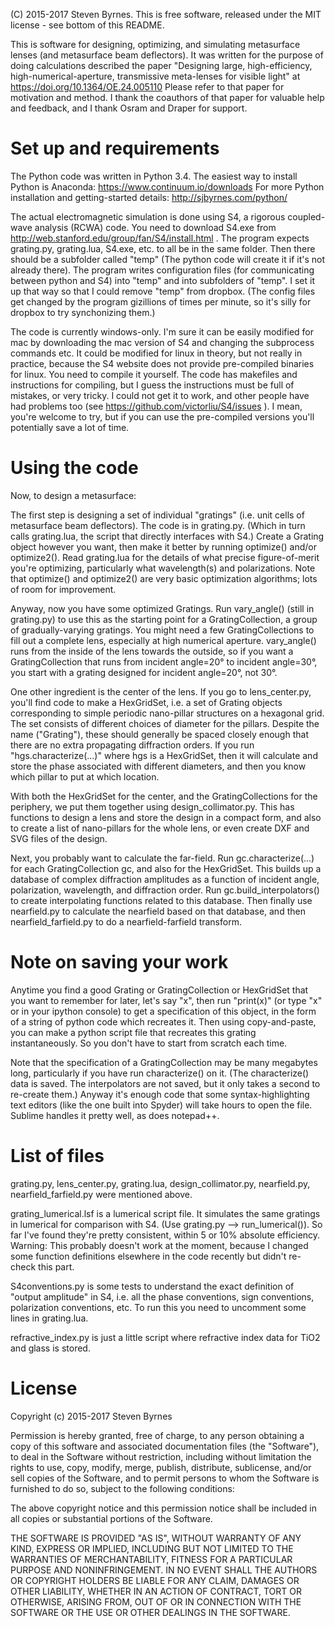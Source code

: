 (C) 2015-2017 Steven Byrnes. This is free software, released under the MIT license - see bottom of this README.

This is software for designing, optimizing, and simulating metasurface lenses (and metasurface beam deflectors). It was written for the purpose of doing calculations described the paper "Designing large, high-efficiency, high-numerical-aperture, transmissive meta-lenses for visible light" at https://doi.org/10.1364/OE.24.005110 Please refer to that paper for motivation and method. I thank the coauthors of that paper for valuable help and feedback, and I thank Osram and Draper for support.

Set up and requirements
=======================

The Python code was written in Python 3.4. The easiest way to install Python is Anaconda: https://www.continuum.io/downloads For more Python installation and getting-started details: http://sjbyrnes.com/python/

The actual electromagnetic simulation is done using S4, a rigorous coupled-wave analysis (RCWA) code. You need to download S4.exe from http://web.stanford.edu/group/fan/S4/install.html . The program expects grating.py, grating.lua, S4.exe, etc. to all be in the same folder. Then there should be a subfolder called "temp" (The python code will create it if it's not already there). The program writes configuration files (for communicating between python and S4) into "temp" and into subfolders of "temp". I set it up that way so that I could remove "temp" from dropbox. (The config files get changed by the program gizillions of times per minute, so it's silly for dropbox to try synchonizing them.)

The code is currently windows-only. I'm sure it can be easily modified for mac by downloading the mac version of S4 and changing the subprocess commands etc. It could be modified for linux in theory, but not really in practice, because the S4 website does not provide pre-compiled binaries for linux. You need to compile it yourself. The code has makefiles and instructions for compiling, but I guess the instructions must be full of mistakes, or very tricky. I could not get it to work, and other people have had problems too (see https://github.com/victorliu/S4/issues ). I mean, you're welcome to try, but if you can use the pre-compiled versions you'll potentially save a lot of time.

Using the code
==============

Now, to design a metasurface:

The first step is designing a set of individual "gratings" (i.e. unit cells of metasurface beam deflectors). The code is in grating.py. (Which in turn calls grating.lua, the script that directly interfaces with S4.) Create a Grating object however you want, then make it better by running optimize() and/or optimize2(). Read grating.lua for the details of what precise figure-of-merit you're optimizing, particularly what wavelength(s) and polarizations. Note that optimize() and optimize2() are very basic optimization algorithms; lots of room for improvement.

Anyway, now you have some optimized Gratings. Run vary_angle() (still in grating.py) to use this as the starting point for a GratingCollection, a group of gradually-varying gratings. You might need a few GratingCollections to fill out a complete lens, especially at high numerical aperture. vary_angle() runs from the inside of the lens towards the outside, so if you want a GratingCollection that runs from incident angle=20° to incident angle=30°, you start with a grating designed for incident angle=20°, not 30°.

One other ingredient is the center of the lens. If you go to lens_center.py, you'll find code to make a HexGridSet, i.e. a set of Grating objects corresponding to simple periodic nano-pillar structures on a hexagonal grid. The set consists of different choices of diameter for the pillars. Despite the name ("Grating"), these should generally be spaced closely enough that there are no extra propagating diffraction orders. If you run "hgs.characterize(...)" where hgs is a HexGridSet, then it will calculate and store the phase associated with different diameters, and then you know which pillar to put at which location.

With both the HexGridSet for the center, and the GratingCollections for the periphery, we put them together using design_collimator.py. This has functions to design a lens and store the design in a compact form, and also to create a list of nano-pillars for the whole lens, or even create DXF and SVG files of the design.

Next, you probably want to calculate the far-field. Run gc.characterize(...) for each GratingCollection gc, and also for the HexGridSet. This builds up a database of complex diffraction amplitudes as a function of incident angle, polarization, wavelength, and diffraction order. Run gc.build_interpolators() to create interpolating functions related to this database. Then finally use nearfield.py to calculate the nearfield based on that database, and then nearfield_farfield.py to do a nearfield-farfield transform.

Note on saving your work
========================

Anytime you find a good Grating or GratingCollection or HexGridSet that you want to remember for later, let's say "x", then run "print(x)" (or type "x" or in your ipython console) to get a specification of this object, in the form of a string of python code which recreates it. Then using copy-and-paste, you can make a python script file that recreates this grating instantaneously. So you don't have to start from scratch each time.

Note that the specification of a GratingCollection may be many megabytes long, particularly if you have run characterize() on it. (The characterize() data is saved. The interpolators are not saved, but it only takes a second to re-create them.) Anyway it's enough code that some syntax-highlighting text editors (like the one built into Spyder) will take hours to open the file. Sublime handles it pretty well, as does notepad++. 

List of files
=============

grating.py, lens_center.py, grating.lua, design_collimator.py, nearfield.py, nearfield_farfield.py were mentioned above.

grating_lumerical.lsf is a lumerical script file. It simulates the same gratings in lumerical for comparison with S4. (Use grating.py --> run_lumerical()). So far I've found they're pretty consistent, within 5 or 10% absolute efficiency. Warning: This probably doesn't work at the moment, because I changed some function definitions elsewhere in the code recently but didn't re-check this part.

S4conventions.py is some tests to understand the exact definition of "output amplitude" in S4, i.e. all the phase conventions, sign conventions, polarization conventions, etc. To run this you need to uncomment some lines in grating.lua.

refractive_index.py is just a little script where refractive index data for TiO2 and glass is stored.

License
=======

Copyright (c) 2015-2017 Steven Byrnes

Permission is hereby granted, free of charge, to any person obtaining a copy
of this software and associated documentation files (the "Software"), to deal
in the Software without restriction, including without limitation the rights
to use, copy, modify, merge, publish, distribute, sublicense, and/or sell
copies of the Software, and to permit persons to whom the Software is
furnished to do so, subject to the following conditions:

The above copyright notice and this permission notice shall be included in all
copies or substantial portions of the Software.

THE SOFTWARE IS PROVIDED "AS IS", WITHOUT WARRANTY OF ANY KIND, EXPRESS OR
IMPLIED, INCLUDING BUT NOT LIMITED TO THE WARRANTIES OF MERCHANTABILITY,
FITNESS FOR A PARTICULAR PURPOSE AND NONINFRINGEMENT. IN NO EVENT SHALL THE
AUTHORS OR COPYRIGHT HOLDERS BE LIABLE FOR ANY CLAIM, DAMAGES OR OTHER
LIABILITY, WHETHER IN AN ACTION OF CONTRACT, TORT OR OTHERWISE, ARISING FROM,
OUT OF OR IN CONNECTION WITH THE SOFTWARE OR THE USE OR OTHER DEALINGS IN THE
SOFTWARE.
